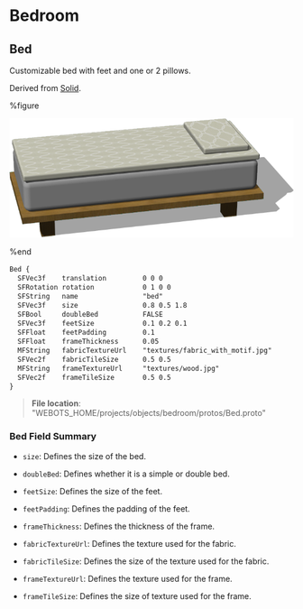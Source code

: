 # Bedroom

## Bed

Customizable bed with feet and one or 2 pillows.

Derived from [Solid](../reference/solid.md).

%figure

![Bed](images/objects/bedroom/Bed/model.png)

%end

```
Bed {
  SFVec3f    translation         0 0 0
  SFRotation rotation            0 1 0 0
  SFString   name                "bed"
  SFVec3f    size                0.8 0.5 1.8                       
  SFBool     doubleBed           FALSE                             
  SFVec3f    feetSize            0.1 0.2 0.1                       
  SFFloat    feetPadding         0.1                               
  SFFloat    frameThickness      0.05                              
  MFString   fabricTextureUrl    "textures/fabric_with_motif.jpg"  
  SFVec2f    fabricTileSize      0.5 0.5                           
  MFString   frameTextureUrl     "textures/wood.jpg"               
  SFVec2f    frameTileSize       0.5 0.5                           
}
```

> **File location**: "WEBOTS\_HOME/projects/objects/bedroom/protos/Bed.proto"

### Bed Field Summary

- `size`: Defines the size of the bed.

- `doubleBed`: Defines whether it is a simple or double bed.

- `feetSize`: Defines the size of the feet.

- `feetPadding`: Defines the padding of the feet.

- `frameThickness`: Defines the thickness of the frame.

- `fabricTextureUrl`: Defines the texture used for the fabric.

- `fabricTileSize`: Defines the size of the texture used for the fabric.

- `frameTextureUrl`: Defines the texture used for the frame.

- `frameTileSize`: Defines the size of texture used for the frame.

